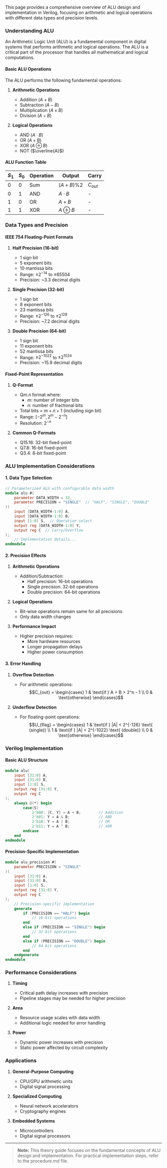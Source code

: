 This page provides a comprehensive overview of ALU design and implementation in Verilog, focusing on arithmetic and logical operations with different data types and precision levels.

### Understanding ALU

An Arithmetic Logic Unit (ALU) is a fundamental component in digital systems that performs arithmetic and logical operations. The ALU is a critical part of the processor that handles all mathematical and logical computations.

#### Basic ALU Operations

The ALU performs the following fundamental operations:

1. **Arithmetic Operations**
   - Addition ($A + B$)
   - Subtraction ($A - B$)
   - Multiplication ($A \times B$)
   - Division ($A \div B$)

2. **Logical Operations**
   - AND ($A \cdot B$)
   - OR ($A + B$)
   - XOR ($A \oplus B$)
   - NOT ($\overline{A}$)

#### ALU Function Table

| $S_1$ | $S_0$ | Operation | Output | Carry |
|-------|-------|-----------|--------|-------|
| $0$   | $0$   | Sum       | $(A + B)\%2$ | $C_{out}$ |
| $0$   | $1$   | AND       | $A \cdot B$ | - |
| $1$   | $0$   | OR        | $A + B$ | - |
| $1$   | $1$   | XOR       | $A \oplus B$ | - |

### Data Types and Precision

#### IEEE 754 Floating-Point Formats

1. **Half Precision (16-bit)**
   - 1 sign bit
   - 5 exponent bits
   - 10 mantissa bits
   - Range: $\pm 2^{-14}$ to $\pm 65504$
   - Precision: ~3.3 decimal digits

2. **Single Precision (32-bit)**
   - 1 sign bit
   - 8 exponent bits
   - 23 mantissa bits
   - Range: $\pm 2^{-126}$ to $\pm 2^{128}$
   - Precision: ~7.2 decimal digits

3. **Double Precision (64-bit)**
   - 1 sign bit
   - 11 exponent bits
   - 52 mantissa bits
   - Range: $\pm 2^{-1022}$ to $\pm 2^{1024}$
   - Precision: ~15.9 decimal digits

#### Fixed-Point Representation

1. **Q-Format**
   - Q$m.n$ format where:
     - $m$: number of integer bits
     - $n$: number of fractional bits
   - Total bits = $m + n + 1$ (including sign bit)
   - Range: $[-2^m, 2^m - 2^{-n}]$
   - Resolution: $2^{-n}$

2. **Common Q-Formats**
   - Q15.16: 32-bit fixed-point
   - Q7.8: 16-bit fixed-point
   - Q3.4: 8-bit fixed-point

### ALU Implementation Considerations

#### 1. Data Type Selection

```verilog
// Parameterized ALU with configurable data width
module alu #(
    parameter DATA_WIDTH = 32,
    parameter PRECISION = "SINGLE"  // "HALF", "SINGLE", "DOUBLE"
)(
    input [DATA_WIDTH-1:0] A,
    input [DATA_WIDTH-1:0] B,
    input [1:0] S,  // Operation select
    output reg [DATA_WIDTH-1:0] Y,
    output reg C  // Carry/Overflow
);
    // Implementation details...
endmodule
```

#### 2. Precision Effects

1. **Arithmetic Operations**
   - Addition/Subtraction:
     - Half precision: 16-bit operations
     - Single precision: 32-bit operations
     - Double precision: 64-bit operations

2. **Logical Operations**
   - Bit-wise operations remain same for all precisions
   - Only data width changes

3. **Performance Impact**
   - Higher precision requires:
     - More hardware resources
     - Longer propagation delays
     - Higher power consumption

#### 3. Error Handling

1. **Overflow Detection**
   - For arithmetic operations:
     $$C_{out} = \begin{cases}
     1 & \text{if } A + B > 2^n - 1 \\
     0 & \text{otherwise}
     \end{cases}$$

2. **Underflow Detection**
   - For floating-point operations:
     $$U_{flag} = \begin{cases}
     1 & \text{if } |A| < 2^{-126} \text{ (single)} \\
     1 & \text{if } |A| < 2^{-1022} \text{ (double)} \\
     0 & \text{otherwise}
     \end{cases}$$

### Verilog Implementation

#### Basic ALU Structure

```verilog
module alu(
    input [31:0] A,
    input [31:0] B,
    input [1:0] S,
    output reg [31:0] Y,
    output reg C
);
    always @(*) begin
        case(S)
            2'b00: {C, Y} = A + B;        // Addition
            2'b01: Y = A & B;             // AND
            2'b10: Y = A | B;             // OR
            2'b11: Y = A ^ B;             // XOR
        endcase
    end
endmodule
```

#### Precision-Specific Implementation

```verilog
module alu_precision #(
    parameter PRECISION = "SINGLE"
)(
    input [31:0] A,
    input [31:0] B,
    input [1:0] S,
    output reg [31:0] Y,
    output reg C
);
    // Precision-specific implementation
    generate
        if (PRECISION == "HALF") begin
            // 16-bit operations
        end
        else if (PRECISION == "SINGLE") begin
            // 32-bit operations
        end
        else if (PRECISION == "DOUBLE") begin
            // 64-bit operations
        end
    endgenerate
endmodule
```

### Performance Considerations

1. **Timing**
   - Critical path delay increases with precision
   - Pipeline stages may be needed for higher precision

2. **Area**
   - Resource usage scales with data width
   - Additional logic needed for error handling

3. **Power**
   - Dynamic power increases with precision
   - Static power affected by circuit complexity

### Applications

1. **General-Purpose Computing**
   - CPU/GPU arithmetic units
   - Digital signal processing

2. **Specialized Computing**
   - Neural network accelerators
   - Cryptography engines

3. **Embedded Systems**
   - Microcontrollers
   - Digital signal processors

---

> **Note:** This theory guide focuses on the fundamental concepts of ALU design and implementation. For practical implementation steps, refer to the procedure.md file.